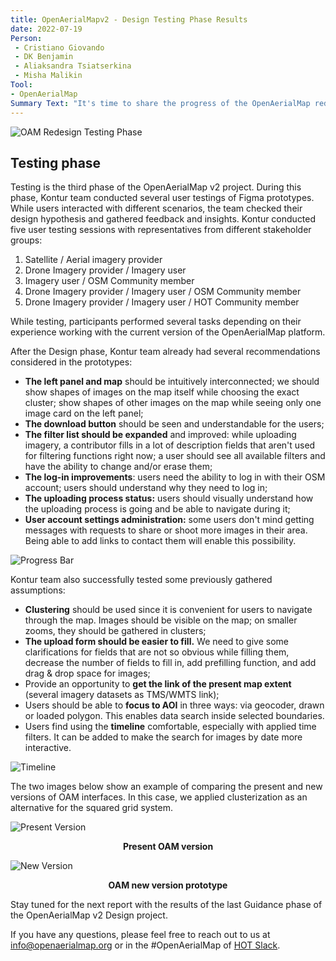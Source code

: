 ```yaml
---
title: OpenAerialMapv2 - Design Testing Phase Results
date: 2022-07-19
Person: 
 - Cristiano Giovando
 - DK Benjamin
 - Aliaksandra Tsiatserkina
 - Misha Malikin
Tool:
- OpenAerialMap
Summary Text: "It's time to share the progress of the OpenAerialMap redesign project again. In previous reports, you could read about the Project Kick-Off and the Design Phase. In June, the Kontur team involved users in the testing phase of the updated design of OAM."
---
```


![OAM Redesign Testing Phase](https://cdn.hotosm.org/website/OAM+tweet+mockup+Testing.png)

## Testing phase
Testing is the third phase of the OpenAerialMap v2 project. During this phase, Kontur team conducted several user testings of Figma prototypes. While users interacted with different scenarios, the team checked their design hypothesis and gathered feedback and insights.
Kontur conducted five user testing sessions with representatives from different stakeholder groups:

1. Satellite / Aerial imagery provider
2. Drone Imagery provider / Imagery user
3. Imagery user / OSM Community member
4. Drone Imagery provider / Imagery user / OSM Community member
5. Drone Imagery provider / Imagery user / HOT Community member

While testing, participants performed several tasks depending on their experience working with the current version of the OpenAerialMap platform.

After the Design phase, Kontur team already had several recommendations considered in the prototypes:
- **The left panel and map** should be intuitively interconnected; we should show shapes of images on the map itself while choosing the exact cluster; show shapes of other images on the map while seeing only one image card on the left panel;
- **The download button** should be seen and understandable for the users;
- **The filter list should be expanded** and improved: while uploading imagery, a contributor fills in a lot of description fields that aren't used for filtering functions right now; a user should see all available filters and have the ability to change and/or erase them;
- **The log-in improvements**: users need the ability to log in with their OSM account; users should understand why they need to log in;
- **The uploading process status:** users should visually understand how the uploading process is going and be able to navigate during it;
- **User account settings administration:** some users don't mind getting messages with requests to share or shoot more images in their area. Being able to add links to contact them will enable this possibility.

![Progress Bar](https://cdn.hotosm.org/website/Progress+bar.png)


Kontur team also successfully tested some previously gathered assumptions:
- **Clustering** should be used since it is convenient for users to navigate through the map. Images should be visible on the map; on smaller zooms, they should be gathered in clusters;
- **The upload form should be easier to fill.** We need to give some clarifications for fields that are not so obvious while filling them, decrease the number of fields to fill in, add prefilling function, and add drag & drop space for images;
- Provide an opportunity to **get the link of the present map extent** (several imagery datasets as TMS/WMTS link);
- Users should be able to **focus to AOI** in three ways: via geocoder, drawn or loaded polygon. This enables data search inside selected boundaries.
- Users find using the **timeline** comfortable, especially with applied time filters. It can be added to make the search for images by date more interactive.

![Timeline](https://cdn.hotosm.org/website/Timeline.png)


The two images below show an example of comparing the present and new versions of OAM interfaces. In this case, we applied clusterization as an alternative for the squared grid system.

![Present Version](https://cdn.hotosm.org/website/Present+version.png)
<p align="center"><strong>Present OAM version</strong></p>

![New Version](https://cdn.hotosm.org/website/New+version.png)
<p align="center"><strong>OAM new version prototype</strong></p>


Stay tuned for the next report with the results of the last Guidance phase of the OpenAerialMap v2 Design project.

If you have any questions, please feel free to reach out to us at [info@openaerialmap.org](mailto:info@openaerialmap.org) or in the #OpenAerialMap of [HOT Slack](https://slack.hotosm.org).

